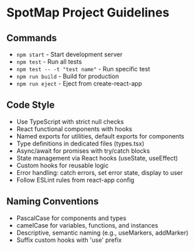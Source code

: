 # SpotMap Project Guidelines

## Commands
- `npm start` - Start development server
- `npm test` - Run all tests
- `npm test -- -t "test name"` - Run specific test
- `npm run build` - Build for production
- `npm run eject` - Eject from create-react-app

## Code Style
- Use TypeScript with strict null checks
- React functional components with hooks
- Named exports for utilities, default exports for components
- Type definitions in dedicated files (types.tsx)
- Async/await for promises with try/catch blocks
- State management via React hooks (useState, useEffect)
- Custom hooks for reusable logic
- Error handling: catch errors, set error state, display to user
- Follow ESLint rules from react-app config

## Naming Conventions
- PascalCase for components and types
- camelCase for variables, functions, and instances
- Descriptive, semantic naming (e.g., useMarkers, addMarker)
- Suffix custom hooks with 'use' prefix